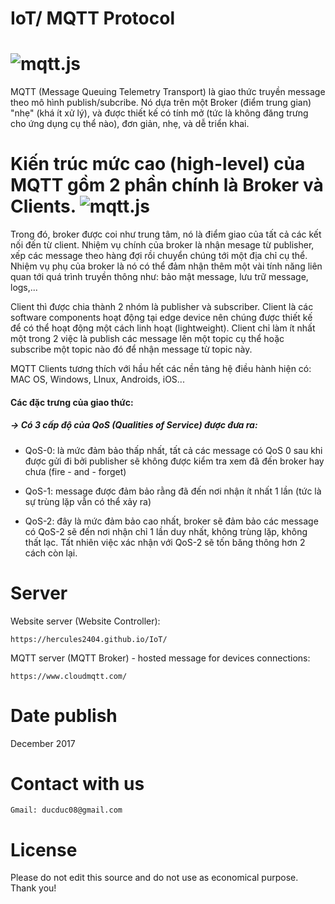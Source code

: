 # IoT/ MQTT Protocol
![mqtt.js](https://www.hivemq.com/wp-content/uploads/Screen-Shot-2014-10-22-at-12.21.07.png)
=======
MQTT (Message Queuing Telemetry Transport) là giao thức truyền message theo mô hình publish/subcribe. Nó dựa trên một Broker (điểm trung gian) "nhẹ" (khá ít xử lý), và được thiết kế có tính mở (tức là không đăng trưng cho ứng dụng cụ thể nào), đơn giản, nhẹ, và dễ triển khai. 



 Kiến trúc mức cao (high-level) của MQTT gồm 2 phần chính là Broker và Clients.
![mqtt.js](http://thinkpalm.com/wp-content/uploads/2017/03/MQTT-High-Level-Architecture-1.png)
=======
Trong đó, broker được coi như trung tâm, nó là điểm giao của tất cả các kết nối đến từ client. Nhiệm vụ chính của broker là nhận mesage từ publisher, xếp các message theo hàng đợi rồi chuyển chúng tới một địa chỉ cụ thể. Nhiệm vụ phụ của broker là nó có thể đảm nhận thêm một vài tính năng liên quan tới quá trình truyền thông như: bảo mật message, lưu trữ message, logs,...

Client thì được chia thành 2 nhóm là publisher và subscriber. Client là các software components hoạt động tại edge device  nên chúng được thiết kế để có thể hoạt động một cách linh hoạt (lightweight). Client chỉ làm ít nhất một trong 2 việc là publish các message lên một topic cụ thể hoặc subscribe một topic nào đó để nhận message từ topic này.

MQTT Clients tương thích với hầu hết các nền tảng hệ điều hành hiện có: MAC OS, Windows, LInux, Androids, iOS...

#### Các đặc trưng của giao thức:

##### -> Có 3 cấp độ của QoS (Qualities of Service) được đưa ra:
 + QoS-0: là mức đảm bảo thấp nhất, tất cả các message có QoS 0 sau khi được gửi đi bởi publisher sẽ không được kiểm tra xem đã đến broker hay chưa (fire - and - forget)

 + QoS-1: message được đảm bảo rằng đã đến nơi nhận ít nhất 1 lần (tức là sự trùng lặp vẫn có thể xảy ra)

 + QoS-2: đây là mức đảm bảo cao nhất, broker sẽ đảm bảo các message có QoS-2 sẽ đến nơi nhận chỉ 1 lần duy nhất, không trùng lặp, không thất lạc. Tất nhiên việc xác nhận với QoS-2 sẽ tốn băng thông hơn 2 cách còn lại.




# Server

Website server (Website Controller): 
```
https://hercules2404.github.io/IoT/ 
```

MQTT server (MQTT Broker) - hosted message for devices connections: 
```
https://www.cloudmqtt.com/
```




# Date publish

December 2017



# Contact with us
```
Gmail: ducduc08@gmail.com
```


# License

Please do not edit this source and do not use as economical purpose. Thank you!

